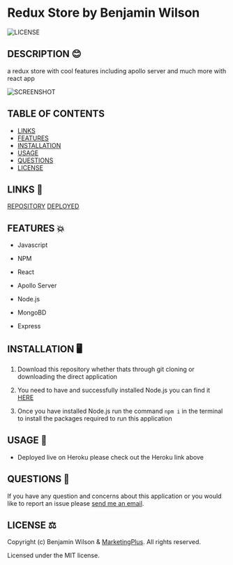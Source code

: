 # Redux Store by Benjamin Wilson

![LICENSE](https://img.shields.io/github/license/MarketingPlus/redux-store)

## DESCRIPTION 😊

a redux store with cool features including apollo server and much more with react app

![SCREENSHOT](https://user-images.githubusercontent.com/77607177/126973693-bd5249fd-4fc7-4781-998b-6e98d4264a51.PNG)

## TABLE OF CONTENTS

- [LINKS](#links)
- [FEATURES](#features)
- [INSTALLATION](#installation)
- [USAGE](#usage)
- [QUESTIONS](#questions)
- [LICENSE](#license)

<a name="links"></a>

## LINKS 🔗

[REPOSITORY](https://github.com/MarketingPlus/redux-store)
[DEPLOYED](https://guarded-gorge-49042.herokuapp.com/)

<a name="features"></a>

## FEATURES 💥

- Javascript

- NPM

- React

- Apollo Server

- Node.js

- MongoBD

- Express

<a name="installation"></a>

## INSTALLATION 🖥️

1. Download this repository whether thats through git cloning or downloading the direct application

2. You need to have and successfully installed Node.js you can find it [HERE](https://nodejs.org/en/)

3. Once you have installed Node.js run the command `npm i` in the terminal to install the packages required to run this application

<a name="usage"></a>

## USAGE 📄

- Deployed live on Heroku please check out the Heroku link above

<a name="questions"></a>

## QUESTIONS 📧

If you have any question and concerns about this application or you would like to report an issue please [send me an email](mailto:benmarketingplus@gmail.com).

<a name="license"></a>

## LICENSE ⚖️

Copyright (c) Benjamin Wilson & [MarketingPlus](https://github.com/MarketingPlus). All rights reserved.

Licensed under the MIT license.
